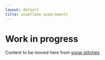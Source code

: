 ```yaml
---
layout: default
title: snowflake experiments
---
```


Work in progress
================

Content to be moved here from [snow stitches](/MAE-gf/docs/snow-stitches/#other-patterns-than-supplied-by-the-form)